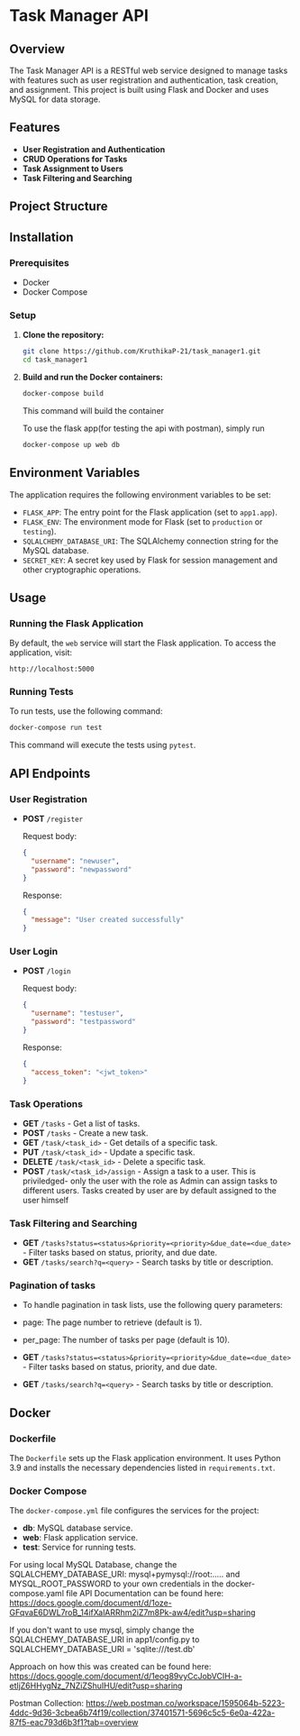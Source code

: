 # Task Manager API

## Overview

The Task Manager API is a RESTful web service designed to manage tasks with features such as user registration and authentication, task creation, and assignment. This project is built using Flask and Docker and uses MySQL for data storage.

## Features

- **User Registration and Authentication**
- **CRUD Operations for Tasks**
- **Task Assignment to Users**
- **Task Filtering and Searching**

## Project Structure
## Installation
### Prerequisites
- Docker
- Docker Compose
### Setup

1. **Clone the repository:**

    ```sh
    git clone https://github.com/KruthikaP-21/task_manager1.git
    cd task_manager1
    ```

2. **Build and run the Docker containers:**

    ```sh
    docker-compose build
    ```

    This command will build the container

    To use the flask app(for testing the api with postman), simply run
    ```sh
    docker-compose up web db
    ```

## Environment Variables

The application requires the following environment variables to be set:

- `FLASK_APP`: The entry point for the Flask application (set to `app1.app`).
- `FLASK_ENV`: The environment mode for Flask (set to `production` or `testing`).
- `SQLALCHEMY_DATABASE_URI`: The SQLAlchemy connection string for the MySQL database.
- `SECRET_KEY`: A secret key used by Flask for session management and other cryptographic operations.

## Usage

### Running the Flask Application

By default, the `web` service will start the Flask application. To access the application, visit:

```
http://localhost:5000
```

### Running Tests

To run tests, use the following command:

```sh
docker-compose run test
```

This command will execute the tests using `pytest`.

## API Endpoints

### User Registration

- **POST** `/register`
  
  Request body:
  
  ```json
  {
    "username": "newuser",
    "password": "newpassword"
  }
  ```

  Response:
  
  ```json
  {
    "message": "User created successfully"
  }
  ```

### User Login

- **POST** `/login`

  Request body:
  
  ```json
  {
    "username": "testuser",
    "password": "testpassword"
  }
  ```

  Response:
  
  ```json
  {
    "access_token": "<jwt_token>"
  }
  ```

### Task Operations

- **GET** `/tasks` - Get a list of tasks.
- **POST** `/tasks` - Create a new task.
- **GET** `/task/<task_id>` - Get details of a specific task.
- **PUT** `/task/<task_id>` - Update a specific task.
- **DELETE** `/task/<task_id>` - Delete a specific task.
- **POST** `/task/<task_id>/assign` - Assign a task to a user. This is priviledged- only the user with the role as Admin can assign tasks to different users. Tasks created by user are by default assigned to the user himself 

### Task Filtering and Searching

- **GET** `/tasks?status=<status>&priority=<priority>&due_date=<due_date>` - Filter tasks based on status, priority, and due date.
- **GET** `/tasks/search?q=<query>` - Search tasks by title or description.

### Pagination of tasks
- To handle pagination in task lists, use the following query parameters:
- page: The page number to retrieve (default is 1).
- per_page: The number of tasks per page (default is 10).
  
- **GET** `/tasks?status=<status>&priority=<priority>&due_date=<due_date>` - Filter tasks based on status, priority, and due date.
- **GET** `/tasks/search?q=<query>` - Search tasks by title or description.  

## Docker

### Dockerfile

The `Dockerfile` sets up the Flask application environment. It uses Python 3.9 and installs the necessary dependencies listed in `requirements.txt`.

### Docker Compose

The `docker-compose.yml` file configures the services for the project:

- **db**: MySQL database service.
- **web**: Flask application service.
- **test**: Service for running tests.

For using local MySQL Database, change the SQLALCHEMY_DATABASE_URI: mysql+pymysql://root:..... and MYSQL_ROOT_PASSWORD to your own credentials in the docker-compose.yaml file
API Documentation can be found here: https://docs.google.com/document/d/1oze-GFqvaE6DWL7roB_14ifXalARRhm2iZ7m8Pk-aw4/edit?usp=sharing

If you don't want to use mysql, simply change the SQLALCHEMY_DATABASE_URI in app1/config.py to SQLALCHEMY_DATABASE_URI = 'sqlite:///test.db'

Approach on how this was created can be found here: https://docs.google.com/document/d/1eog89vyCcJobVCIH-a-etljZ6HHygNz_7NZiZShuIHU/edit?usp=sharing

Postman Collection: https://web.postman.co/workspace/1595064b-5223-4ddc-9d36-3cbea6b74f19/collection/37401571-5696c5c5-6e0a-422a-87f5-eac793d6b3f1?tab=overview
